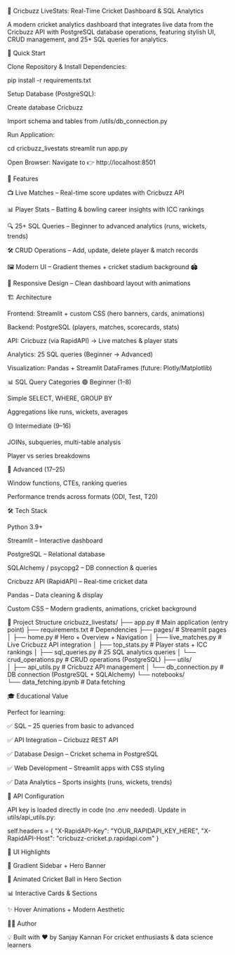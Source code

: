 🏏 Cricbuzz LiveStats: Real-Time Cricket Dashboard & SQL Analytics

A modern cricket analytics dashboard that integrates live data from the Cricbuzz API with PostgreSQL database operations, featuring stylish UI, CRUD management, and 25+ SQL queries for analytics.

🚀 Quick Start

Clone Repository & Install Dependencies:

pip install -r requirements.txt

Setup Database (PostgreSQL):

Create database Cricbuzz

Import schema and tables from /utils/db_connection.py

Run Application:

cd cricbuzz_livestats
streamlit run app.py


Open Browser:
Navigate to 👉 http://localhost:8501

🎯 Features

📺 Live Matches – Real-time score updates with Cricbuzz API

📊 Player Stats – Batting & bowling career insights with ICC rankings

🔍 25+ SQL Queries – Beginner to advanced analytics (runs, wickets, trends)

🛠️ CRUD Operations – Add, update, delete player & match records

🖼️ Modern UI – Gradient themes + cricket stadium background 🏟️

📱 Responsive Design – Clean dashboard layout with animations

🏗️ Architecture

Frontend: Streamlit + custom CSS (hero banners, cards, animations)

Backend: PostgreSQL (players, matches, scorecards, stats)

API: Cricbuzz (via RapidAPI) → Live matches & player stats

Analytics: 25 SQL queries (Beginner → Advanced)

Visualization: Pandas + Streamlit DataFrames (future: Plotly/Matplotlib)

📊 SQL Query Categories
🟢 Beginner (1–8)

Simple SELECT, WHERE, GROUP BY

Aggregations like runs, wickets, averages

🟡 Intermediate (9–16)

JOINs, subqueries, multi-table analysis

Player vs series breakdowns

🔴 Advanced (17–25)

Window functions, CTEs, ranking queries

Performance trends across formats (ODI, Test, T20)

🛠️ Tech Stack

Python 3.9+

Streamlit – Interactive dashboard

PostgreSQL – Relational database

SQLAlchemy / psycopg2 – DB connection & queries

Cricbuzz API (RapidAPI) – Real-time cricket data

Pandas – Data cleaning & display

Custom CSS – Modern gradients, animations, cricket background


📁 Project Structure
cricbuzz_livestats/
├── app.py                 # Main application (entry point)
├── requirements.txt       # Dependencies
├── pages/                 # Streamlit pages
│   ├── home.py            # Hero + Overview + Navigation
│   ├── live_matches.py    # Live Cricbuzz API integration
│   ├── top_stats.py       # Player stats + ICC rankings
│   ├── sql_queries.py     # 25 SQL analytics queries
│   └── crud_operations.py # CRUD operations (PostgreSQL)
├── utils/                 
│   ├── api_utils.py       # Cricbuzz API management
│   └── db_connection.py   # DB connection (PostgreSQL + SQLAlchemy)
└── notebooks/             
    └── data_fetching.ipynb  # Data fetching 



    
🎓 Educational Value

Perfect for learning:

✅ SQL – 25 queries from basic to advanced

✅ API Integration – Cricbuzz REST API

✅ Database Design – Cricket schema in PostgreSQL

✅ Web Development – Streamlit apps with CSS styling

✅ Data Analytics – Sports insights (runs, wickets, trends)

🔑 API Configuration

API key is loaded directly in code (no .env needed).
Update in utils/api_utils.py:

self.headers = {
    "X-RapidAPI-Key": "YOUR_RAPIDAPI_KEY_HERE",
    "X-RapidAPI-Host": "cricbuzz-cricket.p.rapidapi.com"
}

🎨 UI Highlights

🎨 Gradient Sidebar + Hero Banner

🏏 Animated Cricket Ball in Hero Section

📊 Interactive Cards & Sections

✨ Hover Animations + Modern Aesthetic

👨‍💻 Author

💡 Built with ❤️ by Sanjay Kannan
For cricket enthusiasts & data science learners
